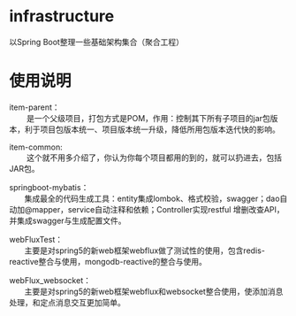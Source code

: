 # infrastructure
以Spring Boot整理一些基础架构集合（聚合工程）

# 使用说明
<p>item-parent：<br />
&nbsp;&nbsp;&nbsp;&nbsp;&nbsp; &nbsp; 是一个父级项目，打包方式是POM，作用：控制其下所有子项目的jar包版本，利于项目包版本统一、项目版本统一升级，降低所用包版本迭代快的影响。</p>

<p>item-common:<br />
&nbsp;&nbsp;&nbsp;&nbsp;&nbsp; &nbsp; 这个就不用多介绍了，你认为你每个项目都用的到的，就可以扔进去，包括JAR包。</p>
        
<p>springboot-mybatis：<br/>
&nbsp;&nbsp;&nbsp;&nbsp;&nbsp; &nbsp;集成最全的代码生成工具：entity集成lombok、格式校验，swagger；dao自动加@mapper，service自动注释和依赖；Controller实现restful 增删改查API，并集成swagger与生成配置文件。

<p>webFluxTest：<br/>
&nbsp;&nbsp;&nbsp;&nbsp;&nbsp; &nbsp;主要是对spring5的新web框架webflux做了测试性的使用，包含redis-reactive整合与使用，mongodb-reactive的整合与使用。
<p>webFlux_websocket：<br/>
&nbsp;&nbsp;&nbsp;&nbsp;&nbsp; &nbsp;主要是对spring5的新web框架webflux和websocket整合使用，使添加消息处理，和定点消息交互更加简单。

